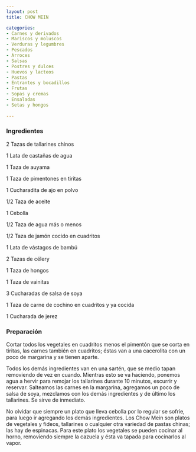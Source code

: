 ```yaml
---
layout: post
title: CHOW MEIN

categories:
- Carnes y derivados
- Mariscos y moluscos
- Verduras y legumbres
- Pescados
- Arroces
- Salsas
- Postres y dulces
- Huevos y lacteos
- Pastas
- Entrantes y bocadillos
- Frutas
- Sopas y cremas
- Ensaladas
- Setas y hongos
 
---
```

<h3>Ingredientes</h3>

2 Tazas de tallarines chinos

1 Lata de castañas de agua

1 Taza de auyama

1 Taza de pimentones en tiritas

1 Cucharadita de ajo en polvo

1/2 Taza de aceite

1 Cebolla

1/2 Taza de agua más o menos

1/2 Taza de jamón cocido en cuadritos

1 Lata de vástagos de bambú

2 Tazas de célery

1 Taza de hongos

1 Taza de vainitas

3 Cucharadas de salsa de soya

1 Taza de carne de cochino en cuadritos y ya cocida

1 Cucharada de jerez

<h3>Preparación</h3>

Cortar todos los vegetales en cuadritos menos el pimentón que se corta en tiritas, las carnes también en cuadritos; éstas van a una cacerolita con un poco de margarina y se tienen aparte.

Todos los demás ingredientes van en una sartén, que se medio tapan removiendo de vez en cuando. Mientras esto se va haciendo, ponemos agua a hervir para remojar los tallarines durante 10 minutos, escurrir y reservar. Salteamos las carnes en la margarina, agregamos un poco de salsa de soya, mezclamos con los demás ingredientes y de último los tallarines. Se sirve de inmediato.

No olvidar que siempre un plato que lleva cebolla por lo regular se sofríe, para luego ir agregando los demás ingredientes. Los Chow Mein son platos de vegetales y fideos, tallarines o cualquier otra variedad de pastas chinas; las hay de espinacas. Para este plato los vegetales se pueden cocinar al horno, removiendo siempre la cazuela y ésta va tapada para cocinarlos al vapor.

